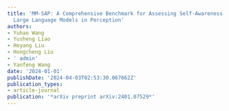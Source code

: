 ```yaml
---
title: 'MM-SAP: A Comprehensive Benchmark for Assessing Self-Awareness of Multimodal
  Large Language Models in Perception'
authors:
- Yuhao Wang
- Yusheng Liao
- Heyang Liu
- Hongcheng Liu
- ' admin'
- Yanfeng Wang
date: '2024-01-01'
publishDate: '2024-04-03T02:53:30.067662Z'
publication_types:
- article-journal
publication: '*arXiv preprint arXiv:2401.07529*'
---
```

